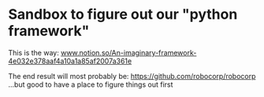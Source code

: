 # Sandbox to figure out our "python framework"

This is the way: www.notion.so/An-imaginary-framework-4e032e378aaf4a10a1a85af2007a361e

The end result will most probably be: https://github.com/robocorp/robocorp
...but good to have a place to figure things out first
